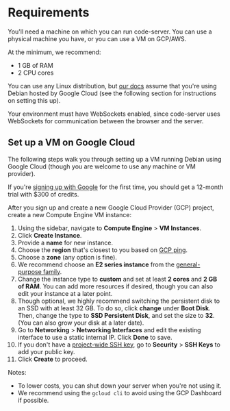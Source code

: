 # Requirements

You'll need a machine on which you can run code-server. You can use a physical
machine you have, or you can use a VM on GCP/AWS.

At the minimum, we recommend:

- 1 GB of RAM
- 2 CPU cores

You can use any Linux distribution, but [our
docs](https://coder.com/docs/code-server/latest/guide) assume that you're using
Debian hosted by Google Cloud (see the following section for instructions on
setting this up).

Your environment must have WebSockets enabled, since code-server uses WebSockets
for communication between the browser and the server.

## Set up a VM on Google Cloud

The following steps walk you through setting up a VM running Debian using Google
Cloud (though you are welcome to use any machine or VM provider).

If you're [signing up with Google](https://console.cloud.google.com/getting-started) for the first time, you should get a 12-month trial with
$300 of credits.

After you sign up and create a new Google Cloud Provider (GCP) project, create a
new Compute Engine VM instance:

1. Using the sidebar, navigate to **Compute Engine** > **VM Instances**.
2. Click **Create Instance**.
3. Provide a **name** for new instance.
4. Choose the **region** that's closest to you based on [GCP
   ping](https://gcping.com/).
5. Choose a **zone** (any option is fine).
6. We recommend choose an **E2 series instance** from the [general-purpose
   family](https://cloud.google.com/compute/docs/machine-types#general_purpose).
7. Change the instance type to **custom** and set at least **2 cores** and **2
   GB of RAM**. You can add more resources if desired, though you can also edit
   your instance at a later point.
8. Though optional, we highly recommend switching the persistent disk to an SSD
   with at least 32 GB. To do so, click **change** under **Boot Disk**. Then,
   change the type to **SSD Persistent Disk**, and set the size to **32**. (You
   can also grow your disk at a later date).
9. Go to **Networking** > **Networking Interfaces** and edit the existing
   interface to use a static internal IP. Click **Done** to save.
10. If you don't have a [project-wide SSH
    key](https://cloud.google.com/compute/docs/instances/adding-removing-ssh-keys#project-wide),
    go to **Security** > **SSH Keys** to add your public key.
11. Click **Create** to proceed.

Notes:

- To lower costs, you can shut down your server when you're not using it.
- We recommend using the `gcloud cli` to avoid using the GCP Dashboard if possible.
